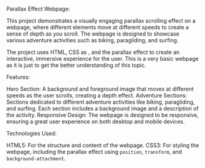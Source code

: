  Parallax Effect Webpage:

This project demonstrates a visually engaging parallax scrolling effect on a webpage, where different elements move at different speeds to create a sense of depth as you scroll. 
The webpage is designed to showcase various adventure activities such as biking, paragliding, and surfing.

The project uses HTML, CSS as , and the parallax effect to create an interactive, immersive experience for the user.
This is a very basic webpage as it is just to get the better understanding of this topic.

Features:

Hero Section: A background and foreground image that moves at different speeds as the user scrolls, creating a depth effect.
Adventure Sections: Sections dedicated to different adventure activities like biking, paragliding, and surfing. Each section includes a background image and a description of the activity.
Responsive Design: The webpage is designed to be responsive, ensuring a great user experience on both desktop and mobile devices.

 Technologies Used:

HTML5: For the structure and content of the webpage.
CSS3: For styling the webpage, including the parallax effect using `position`, `transform`, and `background-attachment`.
